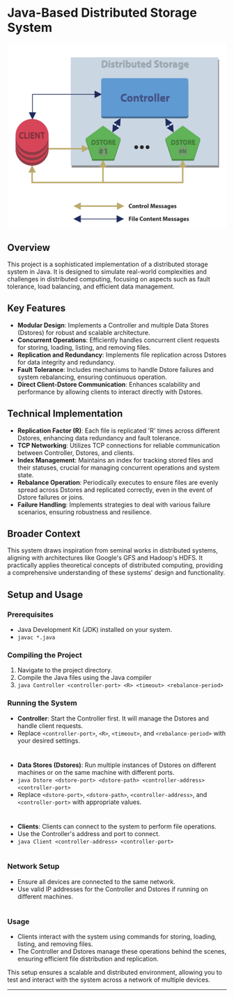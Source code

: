 # Java-Based Distributed Storage System

![Example Image](./YnzUALn.jpeg)

## Overview
This project is a sophisticated implementation of a distributed storage system in Java. It is designed to simulate real-world complexities and challenges in distributed computing, focusing on aspects such as fault tolerance, load balancing, and efficient data management.

## Key Features
- **Modular Design**: Implements a Controller and multiple Data Stores (Dstores) for robust and scalable architecture.
- **Concurrent Operations**: Efficiently handles concurrent client requests for storing, loading, listing, and removing files.
- **Replication and Redundancy**: Implements file replication across Dstores for data integrity and redundancy.
- **Fault Tolerance**: Includes mechanisms to handle Dstore failures and system rebalancing, ensuring continuous operation.
- **Direct Client-Dstore Communication**: Enhances scalability and performance by allowing clients to interact directly with Dstores.

## Technical Implementation
- **Replication Factor (R)**: Each file is replicated 'R' times across different Dstores, enhancing data redundancy and fault tolerance.
- **TCP Networking**: Utilizes TCP connections for reliable communication between Controller, Dstores, and clients.
- **Index Management**: Maintains an index for tracking stored files and their statuses, crucial for managing concurrent operations and system state.
- **Rebalance Operation**: Periodically executes to ensure files are evenly spread across Dstores and replicated correctly, even in the event of Dstore failures or joins.
- **Failure Handling**: Implements strategies to deal with various failure scenarios, ensuring robustness and resilience.

## Broader Context
This system draws inspiration from seminal works in distributed systems, aligning with architectures like Google's GFS and Hadoop's HDFS. It practically applies theoretical concepts of distributed computing, providing a comprehensive understanding of these systems' design and functionality.

## Setup and Usage

### Prerequisites
- Java Development Kit (JDK) installed on your system.
-  ```javac *.java```

### Compiling the Project
1. Navigate to the project directory.
2. Compile the Java files using the Java compiler
3. ```java Controller <controller-port> <R> <timeout> <rebalance-period>```

### Running the System
- **Controller**: Start the Controller first. It will manage the Dstores and handle client requests.
- Replace `<controller-port>`, `<R>`, `<timeout>`, and `<rebalance-period>` with your desired settings.

#

- **Data Stores (Dstores)**: Run multiple instances of Dstores on different machines or on the same machine with different ports.
- ```java Dstore <dstore-port> <dstore-path> <controller-address> <controller-port>```
- Replace `<dstore-port>`, `<dstore-path>`, `<controller-address>`, and `<controller-port>` with appropriate values. 

#

- **Clients**: Clients can connect to the system to perform file operations.
- Use the Controller's address and port to connect.
- ```java Client <controller-address> <controller-port>```

#

### Network Setup
- Ensure all devices are connected to the same network.
- Use valid IP addresses for the Controller and Dstores if running on different machines.

#

### Usage
- Clients interact with the system using commands for storing, loading, listing, and removing files.
- The Controller and Dstores manage these operations behind the scenes, ensuring efficient file distribution and replication.

This setup ensures a scalable and distributed environment, allowing you to test and interact with the system across a network of multiple devices.

---
